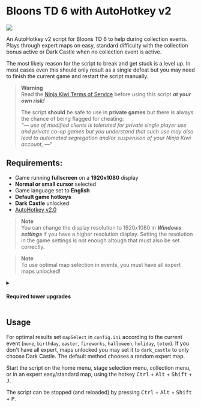 # Bloons TD 6 with AutoHotkey v2  

[![](https://dcbadge.vercel.app/api/server/nzJgMjt)](https://discord.gg/nzJgMjt)

An AutoHotkey v2 script for Bloons TD 6 to help during collection events. Plays through expert maps
on easy, standard difficulty with the collection bonus active or Dark Castle when no collection
event is active.  

The most likely reason for the script to break and get stuck is a level up. In most cases even this
should only result as a single defeat but you may need to finish the current game and restart the
script manually.

> **Warning**  
> Read the [Ninja Kiwi Terms of Service](https://ninjakiwi.com/terms) before using this script
> **_at your own risk!_**  
>
> The script **should** be safe to use in **private games** but there is always the chance of being
> flagged for cheating:  
> _"–– use of modified clients is tolerated for private single player use and private co-op games
> but you understand that such use may also lead to automated segregation and/or suspension of your
> Ninja Kiwi account, ––"_

## Requirements:
- Game running **fullscreen** on a **1920x1080** display  
- **Normal or small cursor** selected  
- Game language set to **English**  
- **Default game hotkeys**  
- **Dark Castle** unlocked  
- [AutoHotkey v2.0](https://www.autohotkey.com/)

> **Note**  
> You can change the display resolution to 1920x1080 in **_Windows settings_** if you have a higher
> resolution display. Setting the resolution in the game settings is not enough altough that must
> also be set correctly.

> **Note**  
> To use optimal map selection in events, you must have all expert maps unlocked!  

<details>
<summary><h4>Required tower upgrades</h4></summary>


#### Easy (All expert maps)
- Dart Monkey 024
- Sniper Monkey 322
- Monkey Sub 223
- Monkey Buccaneer 032
- Wizard Monkey 032
- Druid 130
- Spike Factory 003

> **Note**  
> **Dark Castle**: Dart 023, Wizard 032, Spike 003, Sub 202  

> **Note**  
> Difficulties other than Easy have only been tested with Full Monkey Knowledge

<details>
<summary><h4>Primary Only (Dark Castle)</h4></summary>

- Dart Monkey 024
- Boomerang Monkey 324
</details>
<details>
<summary><h4>Deflation (Dark Castle)</h4></summary>

- _Quincy (Hero)_
- Monkey Sub 204
- Wizard 022
- Alchemist 401
</details>
<details>
<summary><h4>Hard (Dark Castle)</h4></summary>

- Dart Monkey 024
- Bomb Shooter 204
- Monkey Sub 203
- Wizard Monkey 522
- Alchemist 401
- Druid 401
</details>
<details>
<summary><h4>Alternate Bloons Rounds (Dark Castle)</h4></summary>

- _Benjamin (Hero)_
- Dart Monkey 013
- Bomb Shooter 204
- Sniper Monkey 320
- Monkey Sub 204
- Monkey Ace 203
- Wizard Monkey 402
- Ninja Monkey 401
- Alchemist 401
- Spike Factory 204
- Monkey Village 230

</details>
<details>
<summary><h4>Impoppable (Dark Castle)</h4></summary>

- _Benjamin (Hero)_
- Dart Monkey 002
- Sniper Monkey 505
- Monkey Sub 203
- Monkey Ace 205
- Alchemist 420
- Druid 130
- Banana Farm 424
- Monkey Village 234

</details>
</details>

## Usage
For optimal results set `mapSelect` in `config.ini` according to the current event (`none`, 
`birthday`, `easter`, `fireworks`, `halloween`, `holiday`, `totem`). If you don't have all expert,
maps unlocked you may set it to `dark_castle` to only choose Dark Castle. The default method 
chooses a random expert map.  

Start the script on the home menu, stage selection menu, collection menu, or in an expert
easy/standard map, using the hotkey <kbd>Ctrl</kbd> + <kbd>Alt</kbd> + <kbd>Shift</kbd> +
<kbd>J</kbd>.  

The script can be stopped (and reloaded) by pressing <kbd>Ctrl</kbd> + <kbd>Alt</kbd> +
<kbd>Shift</kbd> + <kbd>P</kbd>.  
